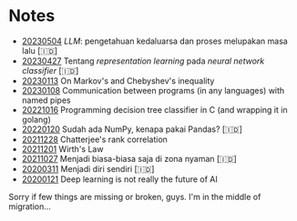 # Notes

- [20230504](20230504-llm-pengetahuan-kedaluarsa) *LLM*: pengetahuan kedaluarsa dan proses melupakan masa lalu [🇮🇩]
- [20230427](20230427-representation-learning) Tentang *representation learning* pada *neural network classifier* [🇮🇩] 
- [20230113](20230113-markov-chebyshev) On Markov's and Chebyshev's inequality
- [20230108](20230108-ipc-named-pipe) Communication between programs (in any languages) with named pipes
- [20221016](20221016-dt-in-c) Programming decision tree classifier in C (and wrapping it in golang)
- [20220120](20220120-np-vs-pd) Sudah ada NumPy, kenapa pakai Pandas? [🇮🇩] 
- [20211228](20211228-chatterjee) Chatterjee's rank correlation 
- [20211201](20211201-wirths-law) Wirth's Law
- [20211027](20211027-biasa-biasa-saja) Menjadi biasa-biasa saja di zona nyaman [🇮🇩] 
- [20200311](20200311-diri-sendiri) Menjadi diri sendiri [🇮🇩] 
- [20200121](20200121-dl-is-not-the-future) Deep learning is not really the future of AI

<span class="faded">Sorry if few things are missing or broken, guys. I'm in the middle of migration...</span>